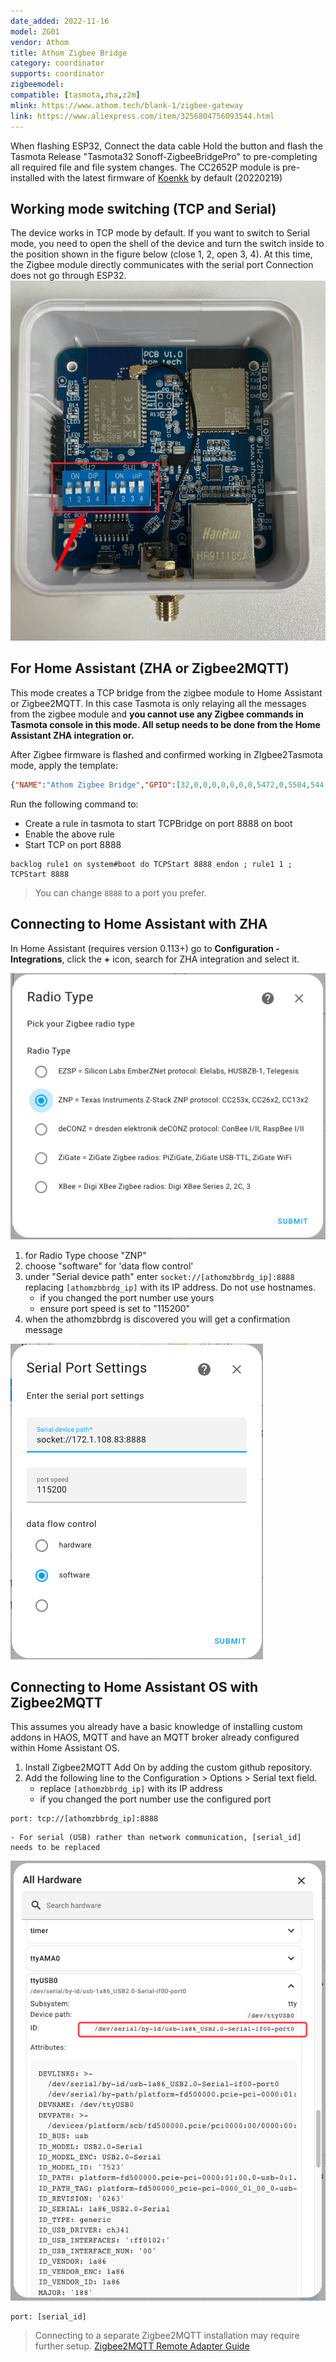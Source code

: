 ```yaml
---
date_added: 2022-11-16
model: ZG01
vendor: Athom
title: Athom Zigbee Bridge
category: coordinator
supports: coordinator
zigbeemodel:
compatible: [tasmota,zha,z2m]
mlink: https://www.athom.tech/blank-1/zigbee-gateway
link: https://www.aliexpress.com/item/3256804756093544.html
---
```


When flashing ESP32, Connect the data cable Hold the button and flash the Tasmota Release "Tasmota32 Sonoff-ZigbeeBridgePro" to pre-completing all required file and file system changes.
The CC2652P module is pre-installed with the latest firmware of [Koenkk](https://github.com/Koenkk/Z-Stack-firmware/blob/master/coordinator/Z-Stack_3.x.0/bin/CC1352P2_CC2652P_launchpad_coordinator_20220219.zip) by default (20220219)

## Working mode switching (TCP and Serial)
The device works in TCP mode by default. If you want to switch to Serial mode, you need to open the shell of the device and turn the switch inside to the position shown in the figure below (close 1, 2, open 3, 4). At this time, the Zigbee module directly communicates with the serial port Connection does not go through ESP32.
[![Athomzbbrdg ZHA Configuration](/assets/images/athom_mode_switch.png)]((/assets/images/athom_mode_switch.png))

## For Home Assistant (ZHA or Zigbee2MQTT)
This mode creates a TCP bridge from the zigbee module to Home Assistant or Zigbee2MQTT. In this case Tasmota is only relaying all the messages from the zigbee module and **you cannot use any Zigbee commands in Tasmota console in this mode. All setup needs to be done from the Home Assistant ZHA integration or.**

After Zigbee firmware is flashed and confirmed working in ZIgbee2Tasmota mode, apply the template:
```json
{"NAME":"Athom Zigbee Bridge","GPIO":[32,0,0,0,0,0,0,0,5472,0,5504,544,0,0,5600,0,0,0,0,5568,0,0,0,0,0,0,0,1,5792,0,0,0,0,0,0,0],"FLAG":0,"BASE":1}
```
Run the following command to:
* Create a rule in tasmota to start TCPBridge on port 8888 on boot
* Enable the above rule
* Start TCP on port 8888
```
backlog rule1 on system#boot do TCPStart 8888 endon ; rule1 1 ; TCPStart 8888
```
> You can change `8888` to a port you prefer.

## Connecting to Home Assistant with ZHA
In Home Assistant (requires version 0.113+) go to **Configuration - Integrations**, click the **+** icon, search for ZHA integration and select it. 

[![Athomzbbrdg ZHA Configuration](/assets/images/athom_zbbridge_zha.png)]((/assets/images/athom_zbbridge_zha.png))

1. for Radio Type choose "ZNP" 
2. choose "software" for 'data flow control'
3. under "Serial device path" enter `socket://[athomzbbrdg_ip]:8888` replacing `[athomzbbrdg_ip]` with its IP address. Do not use hostnames. 
   - if you changed the port number use yours
   - ensure port speed is set to "115200"
4. when the athomzbbrdg is discovered you will get a confirmation message

[![Athomzbbrdg ZHA Configuration](/assets/images/athom_zbbridge_zha2.png)]((/assets/images/athom_zbbridge_zha2.png))

## Connecting to Home Assistant OS with Zigbee2MQTT 
This assumes you already have a basic knowledge of installing custom addons in HAOS, MQTT and have an MQTT broker already configured within Home Assistant OS.
1. Install Zigbee2MQTT Add On by adding the custom github repository.
2. Add the following line to the Configuration > Options > Serial text field.
    - replace `[athomzbbrdg_ip]` with its IP address
    - if you changed the port number use the configured port
```
port: tcp://[athomzbbrdg_ip]:8888
```
    - For serial (USB) rather than network communication, [serial_id] needs to be replaced
[![Athomzbbrdg ZHA Configuration](/assets/images/athom_zbbridge_serial.png)]((/assets/images/athom_zbbridge_serial.png))
```
port: [serial_id]
```    

> Connecting to a separate Zigbee2MQTT installation may require further setup. 
[Zigbee2MQTT Remote Adapter Guide](https://www.zigbee2mqtt.io/advanced/remote-adapter/connect_to_a_remote_adapter.html#_1-install-ser2net)